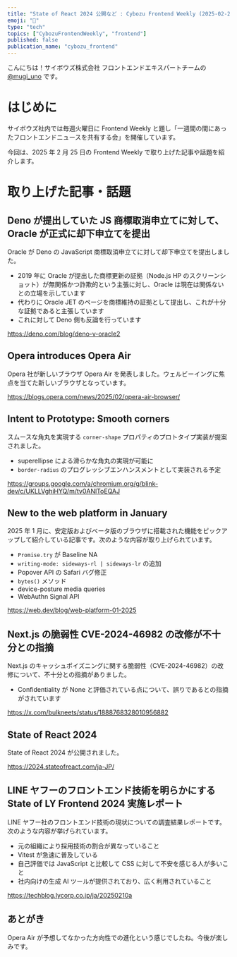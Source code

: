 ```yaml
---
title: "State of React 2024 公開など : Cybozu Frontend Weekly (2025-02-25号)"
emoji: "🌸"
type: "tech"
topics: ["CybozuFrontendWeekly", "frontend"]
published: false
publication_name: "cybozu_frontend"
---
```


こんにちは！サイボウズ株式会社 フロントエンドエキスパートチームの [@mugi_uno](https://twitter.com/mugi_uno) です。

# はじめに

サイボウズ社内では毎週火曜日に Frontend Weekly と題し「一週間の間にあったフロントエンドニュースを共有する会」を開催しています。

今回は、2025 年 2 月 25 日の Frontend Weekly で取り上げた記事や話題を紹介します。

# 取り上げた記事・話題

## Deno が提出していた JS 商標取消申立てに対して、Oracle が正式に却下申立てを提出

Oracle が Deno の JavaScript 商標取消申立てに対して却下申立てを提出しました。

- 2019 年に Oracle が提出した商標更新の証拠（Node.js HP のスクリーンショット）が無関係かつ詐欺的という主張に対し、Oracle は現在は関係ないとの立場を示しています
- 代わりに Oracle JET のページを商標維持の証拠として提出し、これが十分な証拠であると主張しています
- これに対して Deno 側も反論を行っています

https://deno.com/blog/deno-v-oracle2

## Opera introduces Opera Air

Opera 社が新しいブラウザ Opera Air を発表しました。ウェルビーイングに焦点を当てた新しいブラウザとなっています。

https://blogs.opera.com/news/2025/02/opera-air-browser/

## Intent to Prototype: Smooth corners

スムースな角丸を実現する `corner-shape` プロパティのプロトタイプ実装が提案されました。

- superellipse による滑らかな角丸の実現が可能に
- `border-radius` のプログレッシブエンハンスメントとして実装される予定

https://groups.google.com/a/chromium.org/g/blink-dev/c/UKLLVghiHYQ/m/tv0ANlToEQAJ

## New to the web platform in January

2025 年 1 月に、安定版およびベータ版のブラウザに搭載された機能をピックアップして紹介している記事です。次のような内容が取り上げられています。

- `Promise.try` が Baseline NA
- `writing-mode: sideways-rl | sideways-lr` の追加
- Popover API の Safari バグ修正
- `bytes()` メソッド
- device-posture media queries
- WebAuthn Signal API

https://web.dev/blog/web-platform-01-2025

## Next.js の脆弱性 CVE-2024-46982 の改修が不十分との指摘

Next.js のキャッシュポイズニングに関する脆弱性（CVE-2024-46982）の改修について、不十分との指摘がありました。

- Confidentiality が None と評価されている点について、誤りであるとの指摘がされています

https://x.com/bulkneets/status/1888768328010956882

## State of React 2024

State of React 2024 が公開されました。

https://2024.stateofreact.com/ja-JP/

## LINE ヤフーのフロントエンド技術を明らかにする State of LY Frontend 2024 実施レポート

LINE ヤフー社のフロントエンド技術の現状についての調査結果レポートです。
次のような内容が挙げられています。

- 元の組織により採用技術の割合が異なっていること
- Vitest が急速に普及している
- 自己評価では JavaScript と比較して CSS に対して不安を感じる人が多いこと
- 社内向けの生成 AI ツールが提供されており、広く利用されていること

https://techblog.lycorp.co.jp/ja/20250210a

## あとがき

Opera Air が予想してなかった方向性での進化という感じでしたね。今後が楽しみです。
